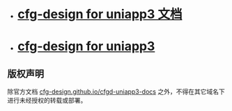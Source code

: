 * # [cfg-design for uniapp3 文档](https://cfg-design.github.io/cfgd-uniapp3-docs/)
* # [cfg-design for uniapp3](https://github.com/cfg-design/cfgd-uniapp3)

## 版权声明

除官方文档 [cfg-design.github.io/cfgd-uniapp3-docs](https://cfg-design.github.io/cfgd-uniapp3-docs/) 之外，不得在其它域名下进行未经授权的转载或部署。